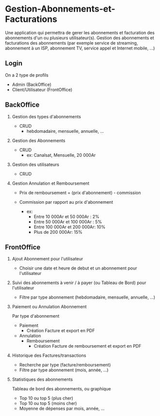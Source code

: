# Gestion-Abonnements-et-Facturations
Une application qui permettra de gerer les abonnements et facturation des abonnements d'un ou plusieurs utilisateur(s).
Gestion des abonnements et facturations des abonnements (par exemple service de streaming, abonnement à un ISP, abonnement TV, service appel et Internet mobile, ...) 

## Login
 On a 2 type de profils 
   - Admin (BackOffice)
   - Client/Utilisateur (FrontOffice)

## BackOffice

1. Gestion des types d'abonnements
     - CRUD         - hebdomadaire, mensuelle, annuelle, ...
   
2. Gestion des Abonnements
     - CRUD
        - ex: Canalsat, Mensuelle, 20 000Ar
        <!-- - Nom, type abonnement, prix -->
   
3. Gestion des utilisateurs
     - CRUD 
        <!-- Nom, prenom, Date Naissance, Adresse, motdepasse -->

4. Gestion Annulation et Remboursement
    - Prix de remboursement = (prix d'abonnement) - commission
    - Commission par rapport au prix d'abonnement
        - ex: 
            - Entre 10 000Ar et 50 000Ar : 2%
            - Entre 50 000Ar et 100 000Ar : 5%
            - Entre 100 000Ar et 200 000Ar: 10%
            - Plus de 200 000Ar: 15%

        <!-- Creer une table commission_annulation -->

## FrontOffice

1. Ajout Abonnement pour l'utilisateur
    - Choisir une date et heure de debut et un abonnement pour l'utilisateur

2. Suivi des abonnements à venir / à payer (ou Tableau de Bord) pour l'utilisateur
    - Filtre par type abonnement (hebdomadaire, mensuelle, annuelle, ...)
    
3. Paiement ou Annulation Abonnement
 
    Par type d'abonnement

    - Paiement
        - Création Facture et export en PDF   
    - Annulation
        - Remboursement
            - Création Facture de remboursement et export en PDF

    <!-- Stocker les paiements ou annulations dans une table -->
    <!-- Nom, type de facture, prix_total, date_facture, heure_facture -->

4. Historique des Factures/transactions
    - Recherche par type (facture/remboursement)
    - Filtre par type abonnement (mois, année, ...)

5. Statistiques des abonnements

    Tableau de bord des abonnements, ou graphique

    - Top 10 ou top 5 (plus cher)
    - Top 10 ou top 5 (moins cher)
    - Moyenne de dépenses par mois, année, ...
